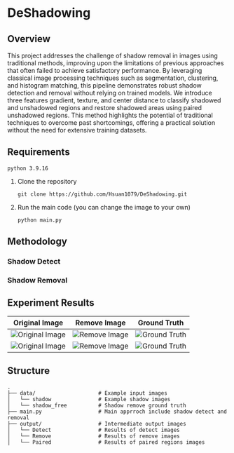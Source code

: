 # DeShadowing
## Overview
This project addresses the challenge of shadow removal in images using traditional methods, improving upon the limitations of previous approaches that often failed to achieve satisfactory performance. By leveraging classical image processing techniques such as segmentation, clustering, and histogram matching, this pipeline demonstrates robust shadow detection and removal without relying on trained models. We introduce three features gradient, texture, and center distance to classify shadowed and unshadowed regions and restore shadowed areas using paired unshadowed regions. This method highlights the potential of traditional techniques to overcome past shortcomings, offering a practical solution without the need for extensive training datasets.
## Requirements
```
python 3.9.16
```
1. Clone the repository
   ```
   git clone https://github.com/Hsuan1079/DeShadowing.git
   ```
2. Run the main code (you can change the image to your own)
   ```
   python main.py
   ```
## Methodology
### Shadow Detect
### Shadow Removal

## Experiment Results
| Original Image | Remove Image | Ground Truth |
|----------------|--------------|--------------|
| ![Original Image](https://github.com/user-attachments/assets/962187d0-e399-48ed-bf28-5aaa1f3f0503) | ![Remove Image](https://github.com/user-attachments/assets/50c9d4d4-7de1-4d18-9cb1-63a6a4bfcc7b) | ![Ground Truth](https://github.com/user-attachments/assets/31aca6f4-98e1-410e-a7a4-b201c51236ea) |
| ![Original Image](https://github.com/user-attachments/assets/5afea2d1-1b14-42fd-8609-7c8c68d3039e) | ![Remove Image](https://github.com/user-attachments/assets/22c8fbab-3a3b-4625-8352-a21def9b15d4)| ![Ground Truth](https://github.com/user-attachments/assets/aa7dc5ed-2997-47a4-b739-5f0e0087f09a) |


## Structure
```
.
├── data/                    # Example input images
│   └── shadow               # Example shadow images
│   └── shadow_free          # Shadow remove ground truth
├── main.py                  # Main apprroch include shadow detect and removal
├── output/                  # Intermediate output images
│   └── Detect               # Results of detect images
│   └── Remove               # Results of remove images
│   └── Paired               # Results of paired regions images

```
